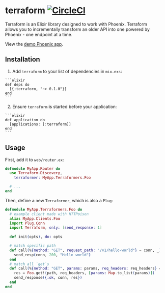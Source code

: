 # terraform [![CircleCI](https://circleci.com/gh/poteto/terraform/tree/master.svg?style=svg)](https://circleci.com/gh/poteto/terraform/tree/master)

Terraform is an Elixir library designed to work with Phoenix. Terraform allows you to incrementally transform an older API into one powered by Phoenix - one endpoint at a time.

View the [demo Phoenix app](https://github.com/poteto/reverse_proxy).

## Installation

  1. Add `terraform` to your list of dependencies in `mix.exs`:

    ```elixir
    def deps do
      [{:terraform, "~> 0.1.0"}]
    end
    ```

  2. Ensure `terraform` is started before your application:

    ```elixir
    def application do
      [applications: [:terraform]]
    end
    ```

## Usage

First, add it to `web/router.ex`:

```elixir
defmodule MyApp.Router do
  use Terraform.Discovery,
    terraformer: MyApp.Terraformers.Foo

  # ...
end
```

Then, define a new `Terraformer`, which is also a `Plug`:

```elixir
defmodule MyApp.Terraformers.Foo do
  # example client made with HTTPoison
  alias MyApp.Clients.Foo
  import Plug.Conn
  import Terraform, only: [send_response: 1]
  
  def init(opts), do: opts

  # match specific path
  def call(%{method: "GET", request_path: "/v1/hello-world"} = conn, _) do
    send_resp(conn, 200, "Hello world")
  end
  # match all `get`s
  def call(%{method: "GET", params: params, req_headers: req_headers} = conn, _) do
    res = Foo.get!(path, req_headers, [params: Map.to_list(params)])
    send_response({:ok, conn, res})
  end
end
```
